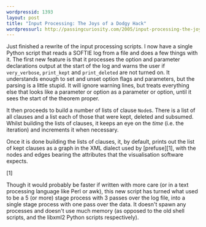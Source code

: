 ```yaml
---
wordpressid: 1393
layout: post
title: "Input Processing: The Joys of a Dodgy Hack"
wordpressurl: http://passingcuriosity.com/2005/input-processing-the-joys-of-a-dodgy-hack/
---
```


Just finished a rewrite of the input processing scripts. I now have a single
Python script that reads a SOFTIE log from a file and does a few things with
it. The first new feature is that it processes the option and parameter
declarations output at the start of the log and warns the user if
`very_verbose`, `print_kept` and `print_deleted` are not turned on. It
understands enough to set and unset option flags and parameters, but the
parsing is a little stupid. It will ignore warning lines, but treats
everything else that looks like a parameter or option as a parameter or
option, until it sees the start of the theorem proper.

It then proceeds to build a number of lists of clause `Node`s. There is a list
of all clauses and a list each of those that were kept, deleted and subsumed.
Whilst building the lists of clauses, it keeps an eye on the *time* (i.e. the
iteration) and increments it when necessary.

Once it is done building the lists of clauses, it, by default, prints out the
list of kept clauses as a graph in the XML dialect used by [prefuse][1], with
the nodes and edges bearing the attributes that the visualisation software
expects.

[1]

Though it would probably be faster if written with more care (or in a text
processing language like Perl or awk), this new script has turned what used to
be a 5 (or more) stage process with 3 passes over the log file, into a single
stage process with one pass over the data. It doesn't spawn any processes and
doesn't use much memory (as opposed to the old shell scripts, and the libxml2
Python scripts respectively).
